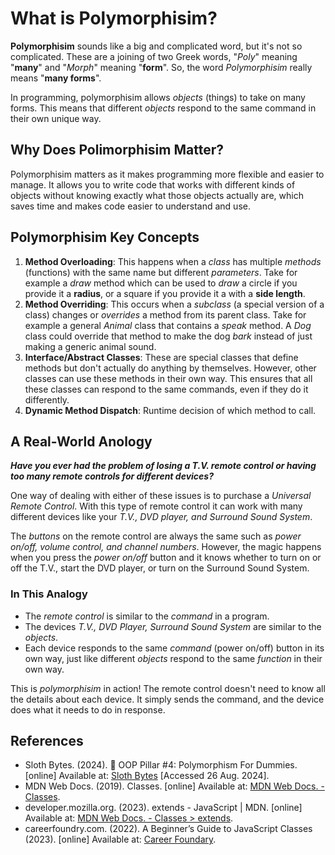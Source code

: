 # What is Polymorphisim?

**Polymorphisim** sounds like a big and complicated word, but it's not so complicated.  These are a joining of two Greek words, "*Poly*" meaning "**many**" and "*Morph*" meaning "**form**".  So, the word *Polymorphisim* really means "**many forms**".

In programming, polymorphisim allows *objects* (things) to take on many forms.  This means that different *objects* respond to the same command in their own unique way.

## Why Does Polimorphisim Matter?

Polymorphisim matters as it makes programming more flexible and easier to manage.  It allows you to write code that works with different kinds of objects without knowing exactly what those objects actually are, which saves time and makes code easier to understand and use.

## Polymorphisim Key Concepts

 1. **Method Overloading**:  This happens when a *class* has multiple *methods* (functions) with the same name but different *parameters*.  Take for example a *draw* method which can be used to *draw* a circle if you provide it a **radius**, or a square if you provide it a with a **side length**. 
 2. **Method Overriding**:  This occurs when a *subclass* (a special version of a class) changes or *overrides* a method from its parent class.  Take for example a general *Animal* class that contains a *speak* method.  A *Dog* class could override that method to make the dog *bark* instead of just making a generic animal sound.
 3. **Interface/Abstract Classes**:  These are special classes that define methods but don't actually do anything by themselves.  However, other classes can use these methods in their own way.  This ensures that all these classes can respond to the same commands, even if they do it differently.
 4. **Dynamic Method Dispatch**: Runtime decision of which method to call.

## A Real-World Anology

***Have you ever had the problem of losing a T.V. remote control or having too many remote controls for different devices?***  

One way of dealing with either of these issues is to purchase a *Universal Remote Control*.  With this type of remote control it can work with many different devices like your *T.V., DVD player, and Surround Sound System*.

The *buttons* on the remote control are always the same such as *power on/off, volume control, and channel numbers*.  However, the magic happens when you press the *power on/off* button and it knows whether to turn on or off the T.V., start the DVD player, or turn on the Surround Sound System.

### In This Analogy

- The *remote control* is similar to the *command* in a program.
- The devices *T.V., DVD Player, Surround Sound System* are similar to the *objects*.
- Each device responds to the same *command* (power on/off) button in its own way, just like different *objects* respond to the same *function* in their own way.

 This is *polymorphisim* in action!  The remote control doesn't need to know all the details about each device.  It simply sends the command, and the device does what it needs to do in response.

## References

- Sloth Bytes. (2024). 🦥 OOP Pillar #4: Polymorphism For Dummies. [online] Available at: [Sloth Bytes](https://slothbytes.beehiiv.com/p/polymorphism) [Accessed 26 Aug. 2024].
- MDN Web Docs. (2019). Classes. [online] Available at: [MDN Web Docs. - Classes](https://developer.mozilla.org/en-US/docs/Web/JavaScript/Reference/Classes).
- developer.mozilla.org. (2023). extends - JavaScript | MDN. [online] Available at: [MDN Web Docs. - Classes > extends](https://developer.mozilla.org/en-US/docs/Web/JavaScript/Reference/Classes/extends).
- careerfoundry.com. (2022). A Beginner’s Guide to JavaScript Classes (2023). [online] Available at: [Career Foundary](https://careerfoundry.com/en/blog/web-development/javascript-classes/).